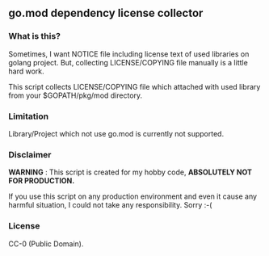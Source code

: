 ## go.mod dependency license collector
### What is this?
Sometimes, I want NOTICE file including license text of used libraries on golang project.
But, collecting LICENSE/COPYING file manually is a little hard work.

This script collects LICENSE/COPYING file which attached with used library from your $GOPATH/pkg/mod directory.

### Limitation
Library/Project which not use go.mod is currently not supported.

### Disclaimer
**WARNING** : This script is created for my hobby code, **ABSOLUTELY NOT FOR PRODUCTION.**

If you use this script on any production environment and even it cause any harmful situation, I could not take any responsibility. Sorry :-(

### License
CC-0 (Public Domain).

